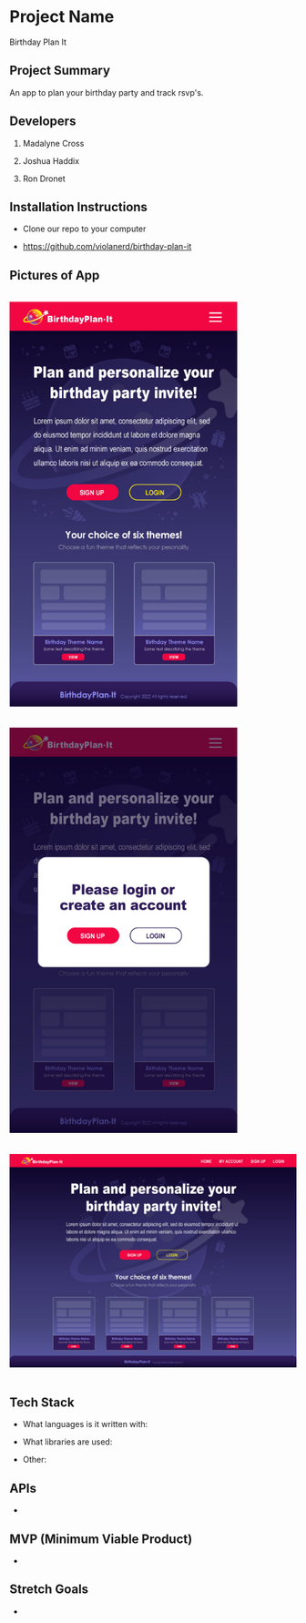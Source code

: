 # Project Name
Birthday Plan It


## Project Summary

An app to plan your birthday party and track rsvp's.

## Developers

1. Madalyne Cross

2. Joshua Haddix

3. Ron Dronet

## Installation Instructions

- Clone our repo to your computer

- https://github.com/violanerd/birthday-plan-it


## Pictures of App

<br>
<div align="left">
    <img src="./client/public/images/landing-page.jpg" width="400px" /> 
</div>
<br>
<br>
<div align="left">
    <img src="./client/public/images/landing-page-modal-popup.jpg" width="400px" /> 
</div>
<br>
<br>
<div align="left">
    <img src="./client/public/images/layout-01-large-screen.jpg" width="800px" /> 
</div>
<br>

## Tech Stack

- What languages is it written with: 

- What libraries are used: 

- Other: 


## APIs

-

## MVP (Minimum Viable Product)

-


## Stretch Goals

-
